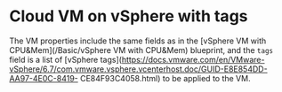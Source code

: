 # Cloud VM on vSphere with tags

The VM properties include the same fields as in the [vSphere VM with CPU&Mem](/Basic/vSphere VM with CPU&Mem) blueprint,
and the `tags` field is a list of [vSphere tags](https://docs.vmware.com/en/VMware-vSphere/6.7/com.vmware.vsphere.vcenterhost.doc/GUID-E8E854DD-AA97-4E0C-8419- CE84F93C4058.html) to be applied to the VM.